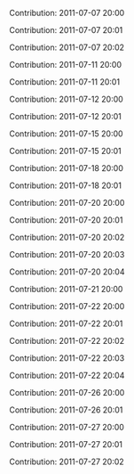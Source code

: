 Contribution: 2011-07-07 20:00

Contribution: 2011-07-07 20:01

Contribution: 2011-07-07 20:02

Contribution: 2011-07-11 20:00

Contribution: 2011-07-11 20:01

Contribution: 2011-07-12 20:00

Contribution: 2011-07-12 20:01

Contribution: 2011-07-15 20:00

Contribution: 2011-07-15 20:01

Contribution: 2011-07-18 20:00

Contribution: 2011-07-18 20:01

Contribution: 2011-07-20 20:00

Contribution: 2011-07-20 20:01

Contribution: 2011-07-20 20:02

Contribution: 2011-07-20 20:03

Contribution: 2011-07-20 20:04

Contribution: 2011-07-21 20:00

Contribution: 2011-07-22 20:00

Contribution: 2011-07-22 20:01

Contribution: 2011-07-22 20:02

Contribution: 2011-07-22 20:03

Contribution: 2011-07-22 20:04

Contribution: 2011-07-26 20:00

Contribution: 2011-07-26 20:01

Contribution: 2011-07-27 20:00

Contribution: 2011-07-27 20:01

Contribution: 2011-07-27 20:02

